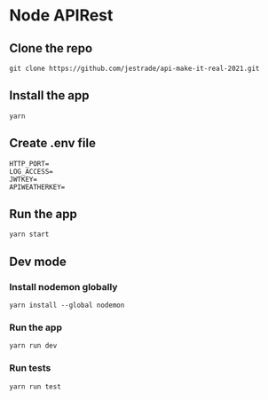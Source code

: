 # Node APIRest

## Clone the repo

```
git clone https://github.com/jestrade/api-make-it-real-2021.git
```

## Install the app

```
yarn
```

## Create .env file

```
HTTP_PORT=
LOG_ACCESS=
JWTKEY=
APIWEATHERKEY=
```

## Run the app

```
yarn start
```

## Dev mode

### Install nodemon globally

```
yarn install --global nodemon
```

### Run the app

```
yarn run dev
```

### Run tests

```
yarn run test
```